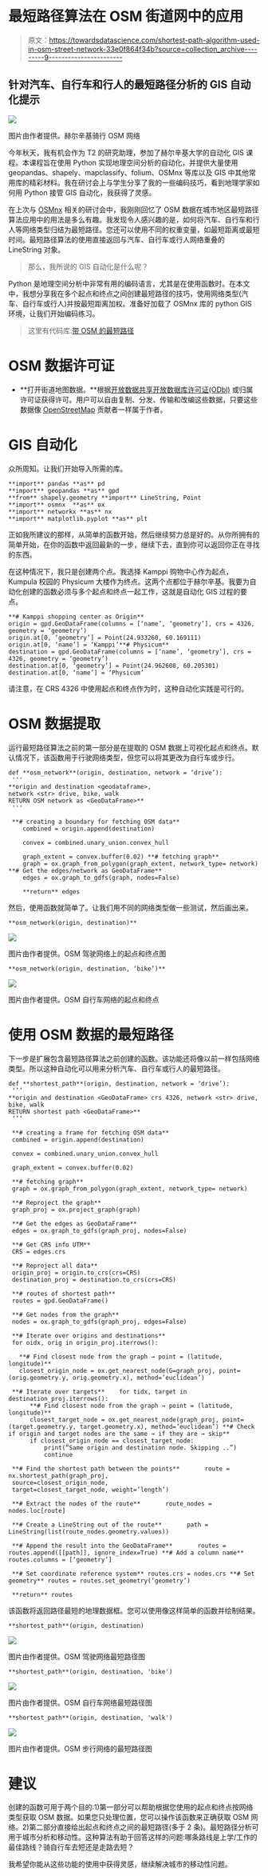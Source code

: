 # 最短路径算法在 OSM 街道网中的应用

> 原文：<https://towardsdatascience.com/shortest-path-algorithm-used-in-osm-street-network-33e0f864f34b?source=collection_archive---------9----------------------->

## 针对汽车、自行车和行人的最短路径分析的 GIS 自动化提示

![](img/eba85f0a2950b4865ec90acfbfea6214.png)

图片由作者提供。赫尔辛基骑行 OSM 网络

今年秋天，我有机会作为 T2 的研究助理，参加了赫尔辛基大学的自动化 GIS 课程。本课程旨在使用 Python 实现地理空间分析的自动化，并提供大量使用 geopandas、shapely、mapclassify、folium、OSMnx 等库以及 GIS 中其他常用库的精彩材料。我在研讨会上与学生分享了我的一些编码技巧，看到地理学家如何用 Python 接管 GIS 自动化，我获得了灵感。

在上次与 [OSMnx](https://geoffboeing.com/2020/09/osmnx-summer-wrap-up/#more-5122) 相关的研讨会中，我刚刚回忆了 OSM 数据在城市地区最短路径算法应用中的用法是多么有趣。我发现令人感兴趣的是，如何将汽车、自行车和行人等网络类型归结为最短路径。您还可以使用不同的权重变量，如最短距离或最短时间。最短路径算法的使用直接返回与汽车、自行车或行人网络重叠的 LineString 对象。

> 那么，我所说的 GIS 自动化是什么呢？

Python 是地理空间分析中非常有用的编码语言，尤其是在使用函数时。在本文中，我想分享我在多个起点和终点之间创建最短路径的技巧，使用网络类型(汽车、自行车或行人)并按最短距离加权。准备好加载了 OSMnx 库的 python GIS 环境，让我们开始编码练习。

> 这里有代码库:[带 OSM 的最短路径](https://github.com/bryanvallejo16/shortest-path-osm)

# OSM 数据许可证

*   **打开街道地图数据。**根据[开放数据共享开放数据库许可证(ODbl)](https://opendatacommons.org/licenses/odbl/) 或归属许可证获得许可。用户可以自由复制、分发、传输和改编这些数据，只要这些数据像 [OpenStreetMap](https://www.openstreetmap.org/copyright) 贡献者一样属于作者。

# GIS 自动化

众所周知。让我们开始导入所需的库。

```
**import** pandas **as** pd
**import** geopandas **as** gpd
**from** shapely.geometry **import** LineString, Point
**import** osmnx  **as** ox
**import** networkx **as** nx
**import** matplotlib.pyplot **as** plt
```

正如我所建议的那样，从简单的函数开始，然后继续努力总是好的。从你所拥有的简单开始，在你的函数中返回最新的一步，继续下去，直到你可以返回你正在寻找的东西。

在这种情况下，我只是创建两个点。我选择 Kamppi 购物中心作为起点，Kumpula 校园的 Physicum 大楼作为终点。这两个点都位于赫尔辛基。我要为自动化创建的函数必须与多个起点和终点一起工作，这就是自动化 GIS 过程的要点。

```
**# Kamppi shopping center as Origin**
origin = gpd.GeoDataFrame(columns = [‘name’, ‘geometry’], crs = 4326, geometry = ‘geometry’)
origin.at[0, ‘geometry’] = Point(24.933260, 60.169111)
origin.at[0, ‘name’] = ‘Kamppi’**# Physicum**
destination = gpd.GeoDataFrame(columns = [‘name’, ‘geometry’], crs = 4326, geometry = ‘geometry’)
destination.at[0, ‘geometry’] = Point(24.962608, 60.205301)
destination.at[0, ‘name’] = ‘Physicum’
```

请注意，在 CRS 4326 中使用起点和终点作为<geodataframe>时，这种自动化实践是可行的。</geodataframe>

# OSM 数据提取

运行最短路径算法之前的第一部分是在提取的 OSM 数据上可视化起点和终点。默认情况下，该函数用于行驶网络类型，但您可以将其更改为自行车或步行。

```
def **osm_network**(origin, destination, network = ‘drive’):
 '''
**origin and destination <geodataframe>, 
network <str> drive, bike, walk
RETURN OSM network as <GeoDataFrame>**
 '''

 **# creating a boundary for fetching OSM data**
    combined = origin.append(destination)

    convex = combined.unary_union.convex_hull

    graph_extent = convex.buffer(0.02) **# fetching graph**
    graph = ox.graph_from_polygon(graph_extent, network_type= network) **# Get the edges/network as GeoDataFrame**
    edges = ox.graph_to_gdfs(graph, nodes=False)    

    **return** edges
```

然后，使用函数就简单了。让我们用不同的网络类型做一些测试，然后画出来。

```
**osm_network(origin, destination)**
```

![](img/6f6816e14326cfcd21640435e1689c2c.png)

图片由作者提供。OSM 驾驶网络上的起点和终点图

```
**osm_network(origin, destination, ‘bike’)**
```

![](img/8acc3d0d45b841e4df79634a5e0f26da.png)

图片由作者提供。OSM 自行车网络的起点和终点

# 使用 OSM 数据的最短路径

下一步是扩展包含最短路径算法之前创建的函数。该功能还将像以前一样包括网络类型。所以这种自动化可以用来分析汽车、自行车或行人的最短路径。

```
def **shortest_path**(origin, destination, network = ‘drive’):
 ‘’’
**origin and destination <GeoDataFrame> crs 4326, network <str> drive, bike, walk
RETURN shortest path <GeoDataFrame>**
 ‘’’

 **# creating a frame for fetching OSM data**
 combined = origin.append(destination)

 convex = combined.unary_union.convex_hull

 graph_extent = convex.buffer(0.02)

 **# fetching graph**
 graph = ox.graph_from_polygon(graph_extent, network_type= network)

 **# Reproject the graph**
 graph_proj = ox.project_graph(graph)

 **# Get the edges as GeoDataFrame**
 edges = ox.graph_to_gdfs(graph_proj, nodes=False)

 **# Get CRS info UTM**
 CRS = edges.crs

 **# Reproject all data**
 origin_proj = origin.to_crs(crs=CRS)
 destination_proj = destination.to_crs(crs=CRS)

 **# routes of shortest path**
 routes = gpd.GeoDataFrame()

 **# Get nodes from the graph**
 nodes = ox.graph_to_gdfs(graph_proj, edges=False)

 **# Iterate over origins and destinations**
 for oidx, orig in origin_proj.iterrows():

   **# Find closest node from the graph → point = (latitude, longitude)**
   closest_origin_node = ox.get_nearest_node(G=graph_proj, point=(orig.geometry.y, orig.geometry.x), method=’euclidean’)

 **# Iterate over targets**    for tidx, target in destination_proj.iterrows():
      **# Find closest node from the graph → point = (latitude, longitude)**
      closest_target_node = ox.get_nearest_node(graph_proj, point=(target.geometry.y, target.geometry.x), method=’euclidean’) **# Check if origin and target nodes are the same → if they are → skip**
      if closest_origin_node == closest_target_node:
          print(“Same origin and destination node. Skipping ..”)
          continue

 **# Find the shortest path between the points**       route = nx.shortest_path(graph_proj, 
 source=closest_origin_node, 
 target=closest_target_node, weight=’length’)

 **# Extract the nodes of the route**       route_nodes = nodes.loc[route]

 **# Create a LineString out of the route**       path = LineString(list(route_nodes.geometry.values))

 **# Append the result into the GeoDataFrame**       routes = routes.append([[path]], ignore_index=True) **# Add a column name** routes.columns = [‘geometry’]

 **# Set coordinate reference system** routes.crs = nodes.crs **# Set geometry** routes = routes.set_geometry(‘geometry’)

 **return** routes
```

该函数将返回路径最短的地理数据框。您可以使用像这样简单的函数并绘制结果。

```
**shortest_path**(origin, destination)
```

![](img/b5fe8fe8e4d7d21bbbc10d573fd7f9f0.png)

图片由作者提供。OSM 驾驶网络最短路径图

```
**shortest_path**(origin, destination, 'bike')
```

![](img/ede24d4c0d2ff762ab6ded6039839463.png)

图片由作者提供。OSM 自行车网络最短路径图

```
**shortest_path**(origin, destination, 'walk')
```

![](img/abc745e76a0b5ab298624fbe4318f6bc.png)

图片由作者提供。OSM 步行网络的最短路径图

# 建议

创建的函数可用于两个目的:1)第一部分可以帮助根据您使用的起点和终点按网络类型获取 OSM 数据。如果您只处理位置，您可以操作该函数来正确获取 OSM 网络。2)第二部分直接给出起点和终点之间的最短路径(多于 2 条)。最短路径分析可用于城市分析和移动性。这种算法有助于回答这样的问题:哪条路线是上学/工作的最佳路线？骑自行车去短还是走路去短？

我希望你能从这些功能的使用中获得灵感，继续解决城市的移动性问题。